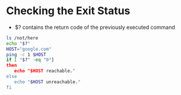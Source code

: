 # Checking the Exit Status

- $? contains the return code of the previously executed command

```sh
ls /not/here
echo "$?"
HOST="google.com"
ping -c 1 $HOST
if [ "$?" -eq "0"]
then
   echo "$HOST reachable."
else
   echo "$HOST unreachable."
fi
```
